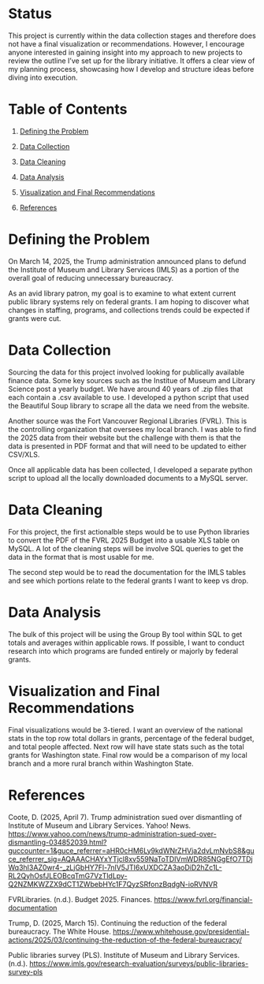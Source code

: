 # Status
This project is currently within the data collection stages and therefore does not have a final visualization or recommendations. However, I encourage anyone interested in gaining insight into my approach to new projects to review the outline I’ve set up for the library initiative. It offers a clear view of my planning process, showcasing how I develop and structure ideas before diving into execution. 

# Table of Contents
1. [Defining the Problem](https://github.com/Mchapa817/Animal_Shelter_Analysis_and_Visualization#defining-the-problem)

2. [Data Collection](https://github.com/Mchapa817/Library_Funding_Analysis_and_Visualization#data-collection)
   
3. [Data Cleaning](https://github.com/Mchapa817/Library_Funding_Analysis_and_Visualization#data-cleaning)

4. [Data Analysis](https://github.com/Mchapa817/Library_Funding_Analysis_and_Visualization#data-analysis)
   
6. [Visualization and Final Recommendations](https://github.com/Mchapa817/Library_Funding_Analysis_and_Visualization#visualization-and-final-recommendations)
   
8. [References](https://github.com/Mchapa817/Library_Funding_Analysis_and_Visualization#references)

# Defining the Problem
On March 14, 2025, the Trump administration announced plans to defund the Institute of Museum and Library Services (IMLS) as a portion of the overall goal of reducing unnecessary bureaucracy. 

As an avid library patron, my goal is to examine to what extent current public library systems rely on federal grants. I am hoping to discover what changes in staffing, programs, and collections trends could be expected if grants were cut. 

# Data Collection
Sourcing the data for this project involved looking for publically available finance data. Some key sources such as the Institue of Museum and Library Science post a yearly budget. We have around 40 years of .zip files that each contain a .csv available to use. I developed a python script that used the Beautiful Soup library to scrape all the data we need from the website. 

Another source was the Fort Vancouver Regional Libraries (FVRL). This is the controlling organization that oversees my local branch. I was able to find the 2025 data from their website but the challenge with them is that the data is presented in PDF format and that will need to be updated to either CSV/XLS.

Once all applicable data has been collected, I developed a separate python script to upload all the locally downloaded documents to a MySQL server.

# Data Cleaning
For this project, the first actionalble steps would be to use Python libraries to convert the PDF of the FVRL 2025 Budget into a usable XLS table on MySQL. A lot of the cleaning steps will be involve SQL queries to get the data in the format that is most usable for me.  

The second step would be to read the documentation for the IMLS tables and see which portions relate to the federal grants I want to keep vs drop. 

# Data Analysis
The bulk of this project will be using the Group By tool within SQL to get totals and averages within applicable rows. If possible, I want to conduct research into which programs are funded entirely or majorly by federal grants. 

# Visualization and Final Recommendations
Final visualizations would be 3-tiered. I want an overview of the national stats in the top row total dollars in grants, percentage of the federal budget, and total people affected. Next row will have state stats such as the total grants for Washington state. Final row would be a comparison of my local branch and a more rural branch within Washington State. 

# References 
Coote, D. (2025, April 7). Trump administration sued over dismantling of Institute of Museum and Library Services. Yahoo! News. https://www.yahoo.com/news/trump-administration-sued-over-dismantling-034852039.html?guccounter=1&guce_referrer=aHR0cHM6Ly9kdWNrZHVja2dvLmNvbS8&guce_referrer_sig=AQAAACHAYxYTjcl8xv559NaToTDIVmWDR85NGgEfO7TDjWq3hI3AZ0wr4-_zLjGbHY7Fl-7nlV5JTI6xUXDCZA3aoDiD2hZc1L-RL2QyhOsfJLEOBcqTmG7VzTldLpy-Q2NZMKWZZX9dCT1ZWbebHYc1F7QyzSRfonzBqdgN-ioRVNVR 

FVRLibraries. (n.d.). Budget 2025. Finances. https://www.fvrl.org/financial-documentation 

Trump, D. (2025, March 15). Continuing the reduction of the federal bureaucracy. The White House. https://www.whitehouse.gov/presidential-actions/2025/03/continuing-the-reduction-of-the-federal-bureaucracy/

Public libraries survey (PLS). Institute of Museum and Library Services. (n.d.). https://www.imls.gov/research-evaluation/surveys/public-libraries-survey-pls

